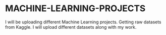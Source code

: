 # MACHINE-LEARNING-PROJECTS
I will be uploading different Machine Learning projects. Getting raw datasets from Kaggle. I will upload different datasets along with my work.
